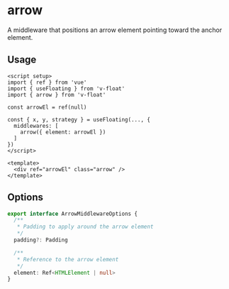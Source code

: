 # arrow

A middleware that positions an arrow element pointing toward the anchor element.

## Usage

```vue
<script setup>
import { ref } from 'vue'
import { useFloating } from 'v-float'
import { arrow } from 'v-float'

const arrowEl = ref(null)

const { x, y, strategy } = useFloating(..., {
  middlewares: [
    arrow({ element: arrowEl })
  ]
})
</script>

<template>
  <div ref="arrowEl" class="arrow" />
</template>
```

## Options

```ts
export interface ArrowMiddlewareOptions {
  /**
   * Padding to apply around the arrow element
   */
  padding?: Padding

  /**
   * Reference to the arrow element
   */
  element: Ref<HTMLElement | null>
}
```
